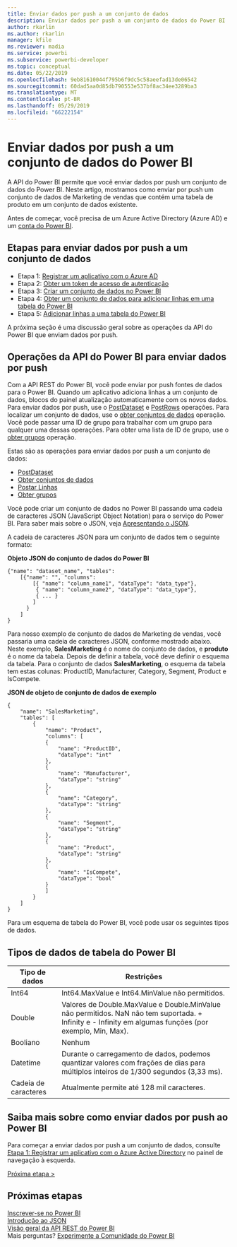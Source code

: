 ```yaml
---
title: Enviar dados por push a um conjunto de dados
description: Enviar dados por push a um conjunto de dados do Power BI
author: rkarlin
ms.author: rkarlin
manager: kfile
ms.reviewer: madia
ms.service: powerbi
ms.subservice: powerbi-developer
ms.topic: conceptual
ms.date: 05/22/2019
ms.openlocfilehash: 9eb81610044f795b6f9dc5c58aeefad13de06542
ms.sourcegitcommit: 60dad5aa0d85db790553e537bf8ac34ee3289ba3
ms.translationtype: MT
ms.contentlocale: pt-BR
ms.lasthandoff: 05/29/2019
ms.locfileid: "66222154"
---
```

# <a name="push-data-into-a-power-bi-dataset"></a>Enviar dados por push a um conjunto de dados do Power BI

A API do Power BI permite que você enviar dados por push um conjunto de dados do Power BI. Neste artigo, mostramos como enviar por push um conjunto de dados de Marketing de vendas que contém uma tabela de produto em um conjunto de dados existente.

Antes de começar, você precisa de um Azure Active Directory (Azure AD) e um [conta do Power BI](create-an-azure-active-directory-tenant.md).

## <a name="steps-to-push-data-into-a-dataset"></a>Etapas para enviar dados por push a um conjunto de dados

* Etapa 1: [Registrar um aplicativo com o Azure AD](walkthrough-push-data-register-app-with-azure-ad.md)
* Etapa 2: [Obter um token de acesso de autenticação](walkthrough-push-data-get-token.md)
* Etapa 3: [Criar um conjunto de dados no Power BI](walkthrough-push-data-create-dataset.md)
* Etapa 4: [Obter um conjunto de dados para adicionar linhas em uma tabela do Power BI](walkthrough-push-data-get-datasets.md)
* Etapa 5: [Adicionar linhas a uma tabela do Power BI](walkthrough-push-data-add-rows.md)

A próxima seção é uma discussão geral sobre as operações da API do Power BI que enviam dados por push.

## <a name="power-bi-api-operations-to-push-data"></a>Operações da API do Power BI para enviar dados por push

Com a API REST do Power BI, você pode enviar por push fontes de dados para o Power BI. Quando um aplicativo adiciona linhas a um conjunto de dados, blocos do painel atualização automaticamente com os novos dados. Para enviar dados por push, use o [PostDataset](https://docs.microsoft.com/rest/api/power-bi/pushdatasets/datasets_postdataset) e [PostRows](https://docs.microsoft.com/rest/api/power-bi/pushdatasets/datasets_postrows) operações. Para localizar um conjunto de dados, use o [obter conjuntos de dados](https://docs.microsoft.com/rest/api/power-bi/datasets/getdatasets) operação. Você pode passar uma ID de grupo para trabalhar com um grupo para qualquer uma dessas operações. Para obter uma lista de ID de grupo, use o [obter grupos](https://docs.microsoft.com/rest/api/power-bi/groups/getgroups) operação.

Estas são as operações para enviar dados por push a um conjunto de dados:

* [PostDataset](https://docs.microsoft.com/rest/api/power-bi/pushdatasets/datasets_postdataset)
* [Obter conjuntos de dados](https://docs.microsoft.com/rest/api/power-bi/datasets/getdatasets)
* [Postar Linhas](https://docs.microsoft.com/rest/api/power-bi/pushdatasets/datasets_postrows)
* [Obter grupos](https://docs.microsoft.com/rest/api/power-bi/groups/getgroups)

Você pode criar um conjunto de dados no Power BI passando uma cadeia de caracteres JSON (JavaScript Object Notation) para o serviço do Power BI. Para saber mais sobre o JSON, veja [Apresentando o JSON](http://json.org/).

A cadeia de caracteres JSON para um conjunto de dados tem o seguinte formato:

**Objeto JSON do conjunto de dados do Power BI**

    {"name": "dataset_name", "tables":
        [{"name": "", "columns":
            [{ "name": "column_name1", "dataType": "data_type"},
             { "name": "column_name2", "dataType": "data_type"},
             { ... }
            ]
          }
        ]
    }

Para nosso exemplo de conjunto de dados de Marketing de vendas, você passaria uma cadeia de caracteres JSON, conforme mostrado abaixo. Neste exemplo, **SalesMarketing** é o nome do conjunto de dados, e **produto** é o nome da tabela. Depois de definir a tabela, você deve definir o esquema da tabela. Para o conjunto de dados **SalesMarketing**, o esquema da tabela tem estas colunas: ProductID, Manufacturer, Category, Segment, Product e IsCompete.

**JSON de objeto de conjunto de dados de exemplo**

    {
        "name": "SalesMarketing",
        "tables": [
            {
                "name": "Product",
                "columns": [
                {
                    "name": "ProductID",
                    "dataType": "int"
                },
                {
                    "name": "Manufacturer",
                    "dataType": "string"
                },
                {
                    "name": "Category",
                    "dataType": "string"
                },
                {
                    "name": "Segment",
                    "dataType": "string"
                },
                {
                    "name": "Product",
                    "dataType": "string"
                },
                {
                    "name": "IsCompete",
                    "dataType": "bool"
                }
                ]
            }
        ]
    }

Para um esquema de tabela do Power BI, você pode usar os seguintes tipos de dados.

## <a name="power-bi-table-data-types"></a>Tipos de dados de tabela do Power BI

| **Tipo de dados** | **Restrições** |
| --- | --- |
| Int64 |Int64.MaxValue e Int64.MinValue não permitidos. |
| Double |Valores de Double.MaxValue e Double.MinValue não permitidos. NaN não tem suportada. + Infinity e - Infinity em algumas funções (por exemplo, Min, Max). |
| Booliano |Nenhum |
| Datetime |Durante o carregamento de dados, podemos quantizar valores com frações de dias para múltiplos inteiros de 1/300 segundos (3,33 ms). |
| Cadeia de caracteres |Atualmente permite até 128 mil caracteres. |

## <a name="learn-more-about-pushing-data-into-power-bi"></a>Saiba mais sobre como enviar dados por push ao Power BI

Para começar a enviar dados por push a um conjunto de dados, consulte [Etapa 1: Registrar um aplicativo com o Azure Active Directory](walkthrough-push-data-register-app-with-azure-ad.md) no painel de navegação à esquerda.

[Próxima etapa >](walkthrough-push-data-register-app-with-azure-ad.md)

## <a name="next-steps"></a>Próximas etapas

[Inscrever-se no Power BI](create-an-azure-active-directory-tenant.md)  
[Introdução ao JSON](http://json.org/)  
[Visão geral da API REST do Power BI](overview-of-power-bi-rest-api.md)  
Mais perguntas? [Experimente a Comunidade do Power BI](http://community.powerbi.com/)